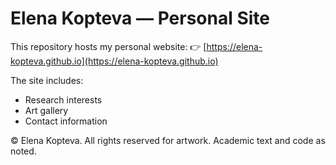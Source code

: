 # Elena Kopteva — Personal Site

This repository hosts my personal website:
👉 [https://elena-kopteva.github.io](https://elena-kopteva.github.io)

The site includes:
- Research interests
- Art gallery
- Contact information

© Elena Kopteva. All rights reserved for artwork. Academic text and code as noted.
